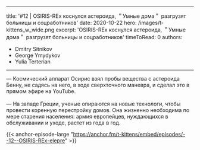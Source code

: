 
---
title: '#12 | OSIRIS-REx коснулся астероида, ＂Умные дома＂ разгрузят больницы и соцработников'
date: 2020-10-22
hero: /images/t-kittens_w_wide.png
excerpt: 'OSIRIS-REx коснулся астероида, ＂Умные дома＂ разгрузят больницы и соцработников'
timeToRead: 0
authors:
  - Dmitry Sitnikov
  - George Ymydykov
  - Yulia Terterian
---

— Космический аппарат Осирис взял пробы вещества с астероида Бенну, не садясь на него, в ходе сверхточного маневра, и сделал это в прямом эфире на YouTube.
<br/><br/>— На западе Греции, ученые опираются на новые технологи, чтобы провести коренную перестройку домов. Она жизненно необходима по мере старения населения: армия европейцев, нуждающихся в обслуживании и уходе, растет из года в год.

{{< anchor-episode-large "https://anchor.fm/t-kittens/embed/episodes/--12--OSIRIS-REx-elepre" >}}
